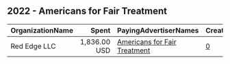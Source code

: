## 2022 - Americans for Fair Treatment 
|OrganizationName|Spent|PayingAdvertiserNames|CreativeUrls|Impressions|Genders|AgeBrackets|CountryCodes|BillingAddresses|CandidateBallotInformation|
|:---|---:|:---|:---|---:|:---|:---|:---|:---|:---|
|Red Edge LLC|1,836.00 USD|[Americans for Fair Treatment](2022/Americans_for_Fair_Treatment.md)|[0](https://www.snap.com/political-ads/asset/572319036ad2af5ecc1066f54e21e0b95aa58d8312ec58b3ba7ae9d9580be79c?mediaType=mp4)|201,406||25+|united states|"2300 Clarendon Blvd,Arlington,22201,US"||
